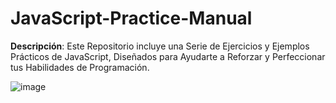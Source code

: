 # JavaScript-Practice-Manual

**Descripción**: Este Repositorio incluye una Serie de Ejercicios y Ejemplos Prácticos de JavaScript, Diseñados para Ayudarte a Reforzar y Perfeccionar tus Habilidades de Programación.

![image](https://github.com/joosudev/JavaScript-Practice-Manual/assets/47118243/b4660ee9-b06d-4cbb-b82b-64a20a1bad93)

